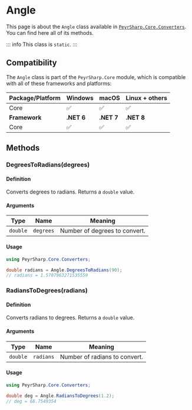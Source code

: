 # Angle

This page is about the `Angle` class available in [`PeyrSharp.Core.Converters`](/core/converters.md).
You can find here all of its methods.

::: info
This class is `static`.
:::

## Compatibility

The `Angle` class is part of the `PeyrSharp.Core` module, which is compatible with all of these frameworks and platforms:

| Package/Platform | Windows    | macOS      | Linux + others |
| ---------------- | ---------- | ---------- | -------------- |
| Core             | ✅         | ✅         | ✅             |
| **Framework**    | **.NET 6** | **.NET 7** | **.NET 8**     |
| Core             | ✅         | ✅         | ✅             |

## Methods

### DegreesToRadians(degrees)

#### Definition

Converts degrees to radians. Returns a `double` value.

#### Arguments

| Type     | Name      | Meaning                       |
| -------- | --------- | ----------------------------- |
| `double` | `degrees` | Number of degrees to convert. |

#### Usage

```c#
using PeyrSharp.Core.Converters;

double radians = Angle.DegreesToRadians(90);
// radians = 1.5707963271535559
```

### RadiansToDegrees(radians)

#### Definition

Converts radians to degrees. Returns a `double` value.

#### Arguments

| Type     | Name      | Meaning                       |
| -------- | --------- | ----------------------------- |
| `double` | `radians` | Number of radians to convert. |

#### Usage

```c#
using PeyrSharp.Core.Converters;

double deg = Angle.RadiansToDegrees(1.2);
// deg = 68.7549354
```
